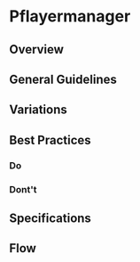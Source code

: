 # Pflayermanager

## Overview

## General Guidelines

## Variations

## Best Practices

### Do

### Dont't

## Specifications

## Flow
